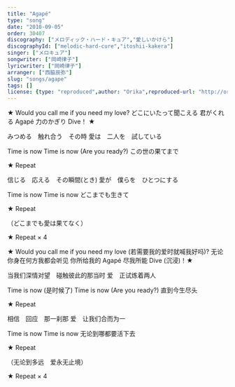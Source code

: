```yaml
---
title: "Agapé"
type: "song"
date: "2010-09-05"
order: 30407
discography: ["メロディック・ハード・キュア","愛しいかけら"]
discographyId: ["melodic-hard-cure","itoshii-kakera"]
singer: ["メロキュア"]
songwriter: ["岡崎律子"]
lyricwriter: ["岡崎律子"]
arranger: ["西脇辰弥"]
slug: "songs/agape"
tags: []
license: {type: "reproduced",author: "Orika",reproduced-url: "http://orikamushi.myweb.hinet.net/",reproduced-website: "織歌蟲網站"}
---
```


★ Would you call me if you need my love? 
どこにいたって聞こえる 
君がくれる Agapé 
力のかぎり Dive！ ★ 

みつめる　触れ合う　その時 
愛は　二人を　試している 

Time is now 
Time is now (Are you ready?) 
この世の果てまで 

★ Repeat 

信じる　応える　その瞬間(とき) 
愛が　僕らを　ひとつにする 

Time is now 
Time is now
どこまでも生きて 

★ Repeat

（どこまでも愛は果てなく）

★ Repeat × 4 

★ Would you call me if you need my love (若需要我的爱时就喊我好吗)?
无论你身在何方我都会听见
你所给我的 Agapé 
尽我所能 Dive (沉浸)！★ 

当我们深情对望　碰触彼此的那当时
爱　正试炼着两人

Time is now (是时候了) 
Time is now (Are you ready?) 
直到今生尽头

★ Repeat 

相信　回应　那一刹那
爱　让我们合而为一

Time is now 
Time is now
无论到哪都要活下去

★ Repeat

（无论到多远　爱永无止境）

★ Repeat × 4
